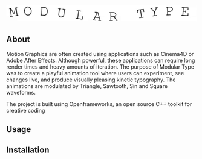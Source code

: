 ![](SinSin.gif)


## About
Motion Graphics are often created using applications such as Cinema4D or Adobe After Effects. Although powerful, these applications can require long render times and heavy amounts of iteration. The purpose of Modular Type was to create a playful animation tool where users can experiment, see changes live, and produce visually pleasing kinetic typography. The animations are modulated by Triangle, Sawtooth, Sin and Square waveforms.

The project is built using Openframeworks, an open source C++ toolkit for creative coding

## Usage

## Installation
